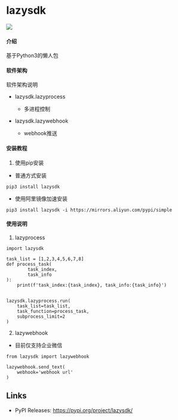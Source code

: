 # lazysdk
![](https://img.shields.io/badge/Python-3.8.6-green.svg)


#### 介绍
基于Python3的懒人包

#### 软件架构
软件架构说明
- lazysdk.lazyprocess
  - 多进程控制

- lazysdk.lazywebhook
  - webhook推送
  
#### 安装教程
1.  使用pip安装
- 普通方式安装
```shell script
pip3 install lazysdk
```

- 使用阿里镜像加速安装
```shell script
pip3 install lazysdk -i https://mirrors.aliyun.com/pypi/simple
```

#### 使用说明

1. lazyprocess
```python3
import lazysdk

task_list = [1,2,3,4,5,6,7,8]
def process_task(
        task_index, 
        task_info
):
    print(f'task_index:{task_index}, task_info:{task_info}')
    
    
lazysdk.lazyprocess.run(
    task_list=task_list,
    task_function=process_task,
    subprocess_limit=2
)
```

2. lazywebhook
- 目前仅支持企业微信
```python3
from lazysdk import lazywebhook
    
lazywebhook.send_text(
    webhook='webhook url'
)
```


## Links
- PyPI Releases: https://pypi.org/project/lazysdk/
